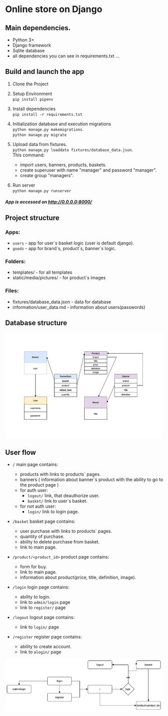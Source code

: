 # Online store on Django

## Main dependencies.
- Python 3+
- Django framework
- Sqlite database
- all dependencies you can see in requirements.txt ...


## Build and launch the app
1. Clone the Project
2. Setup Environment  
`pip install pipenv`
3. Install dependencies  
`pip install -r requirements.txt`
4. Initialization database and execution migrations    
`python manage.py makemigrations`.  
`python manage.py migrate`
5. Upload data from fixtures.   
`python manage.py loaddata fixtures/database_data.json`.    
This command:  
	- import users, banners, products, baskets.
	- create superuser with name "manager" and password "manager".
	- create group "managers".
	
6. Run server  
`python manage.py runserver`


##### App is accessed on http://0.0.0.0:8000/

## Project structure

### Apps:

- `users` - app for user`s basket logic (user is default django).
- `goods` - app for brand\`s, product\`s, banner`s logic.  

### Folders:
- templates/ - for all templates
- static/media/pictures/ - for product`s images   

### Files:

- fixtures/database\_data.json - data for database
- information/user\_data.md - information about users(passwords)


## Database structure

![](information/db.jpg)

## User flow
- `/` main page contains:  
	-  products with links to products` pages.
	-  banners ( information about banner`s product with the ability to go to the product page )
	- for auth user:
		-  `logout/` link, that deauthorize user.
		-  `basket/` link to user`s basket.
	- for not auth user:
		- `login/` link to login page.

- `/basket` basket page contains:  
	- user purchase with links to products` pages.
	- quantity of purchase.
	- ability to delete purchase from basket.
	- link to main page.
	
- `/product/<product_id>` product page contains:  
	- form for buy.
	- link to main page.
	- information about product(price, title, definition, image).

- `/login` login page contains:  
	- ability to login.
	- link to `admin/login` page
	- link to `register/` page
	
- `/logout` logout page contains:  
	- link to `login/` page
	
- `/register` register page contains:  
	- ability to create account.
	- link to `alogin/` page


![](information/uflow.jpg)

